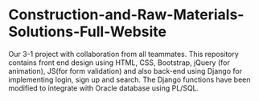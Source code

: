 # Construction-and-Raw-Materials-Solutions-Full-Website
Our 3-1 project with collaboration from all teammates. This repository contains front end design using HTML, CSS, Bootstrap, jQuery (for animation), JS(for form validation) and also back-end using Django for implementing login, sign up and search. The Django functions have been modified to integrate with Oracle database using PL/SQL.
